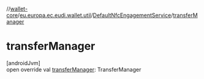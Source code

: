 //[wallet-core](../../../index.md)/[eu.europa.ec.eudi.wallet.util](../index.md)/[DefaultNfcEngagementService](index.md)/[transferManager](transfer-manager.md)

# transferManager

[androidJvm]\
open override val [transferManager](transfer-manager.md): TransferManager
